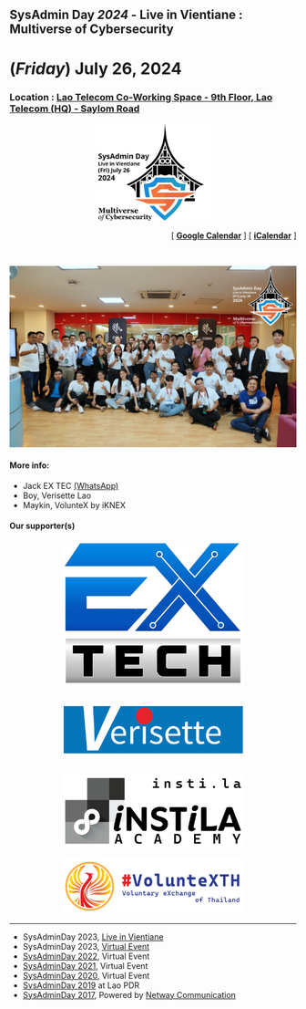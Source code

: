 ## SysAdmin Day ***2024*** - Live in Vientiane : Multiverse of Cybersecurity
# **(*Friday*) July 26, 2024**
### Location : [Lao Telecom Co-Working Space - 9th Floor, Lao Telecom (HQ) - Saylom Road](https://maps.app.goo.gl/uKV73P7cQy7GqbCF6)

<p align="center">
    <a href="Logo/logo-black-text.png"><img src="Logo/logo-black-text.png" width="40%" title="SysAdmin Day 2024 - Live in Vientiane"></a>
    <!-- !!! <b>Calling for Speaker(s)</b> !!! -->
</p>

<p align="right">
    [ <a target="_blank" href="http://www.google.com/calendar/event?action=TEMPLATE&dates=20240726T014500Z%2F20240726T094500Z&ctz=Asia/Vientiane&text=SysAdmin%20Day%202024%20%3A%20Live%20in%20Vientiane&location=TBD&details=For%20details%2C%20link%20here%3A%20https%3A%2F%2FSysAdminDay.github.io%2F2024%2FVTE"><b>Google Calendar</b></a> ]
    [ <a target="_blank" href="./SysAdminDay2024-VTE.ics"><b>iCalendar</b></a> ]
</p>
<br>

<p align="center">
    <img src="Group.jpg" title="SysAdmin Day 2024 - Live in Vientiane">
</p>

#### More info: 
+ Jack EX TEC [(WhatsApp)](https://wa.me/qr/ZIXUWJ53MMJBP1)
+ Boy, Verisette Lao 
+ Maykin, VolunteX by iKNEX 

#### Our supporter(s)

<p align="center">
    <a href="#" target="_blank"><img src="Supporters/EXTec.png" width="315" title="EX Tec Co., Ltd."></a><br><br><br>
    <a href="https://verisette.com/" target="_blank"><img src="Supporters/verisette-logo.png" width="315" title="Verisette Lao Co., Ltd."></a><br><br><br>
    <a href="https://insti.la" target="blank"><img src="Supporters/instila.png" width="318" title="iNSTiLA Academy"></a><br><br>
    <a href="https://VolunteX.github.io" target="_blank"><img src="Supporters/VolunteX.png" width="320" title="Voluntary eXchange of Thailand"></a>
</p>
 
---

* SysAdminDay 2023, [Live in Vientiane](/2023/VTE)
* SysAdminDay 2023, [Virtual Event](/2023/VirtualEvent)
* [SysAdminDay 2022](/2022/VirtualEvent), Virtual Event
* [SysAdminDay 2021](/2021/VirtualEvent), Virtual Event
* [SysAdminDay 2020](/2020/VirtualEvent), Virtual Event
* [SysAdminDay 2019](/2019/Laos) at Lao PDR
* [SysAdminDay 2017](https://www.facebook.com/sysadminthailand/photos/?tab=album&album_id=303193886821648), Powered by [Netway Communication](https://netway.co.th/)

